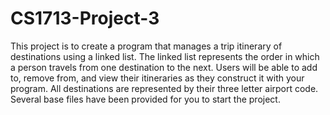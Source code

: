 # CS1713-Project-3
This project is to create a program that manages a trip itinerary of destinations using a linked list. The linked list represents the order in which a person travels from one destination to the next. Users will be able to add to, remove from, and view their itineraries as they construct it with your program. All destinations are represented by their three letter airport code. Several base files have been provided for you to start the project.
